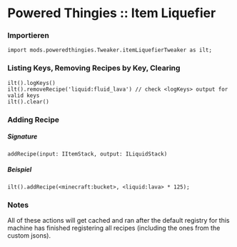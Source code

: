 # Powered Thingies :: Item Liquefier

### Importieren
```zenscript
import mods.poweredthingies.Tweaker.itemLiquefierTweaker as ilt;
```

### Listing Keys, Removing Recipes by Key, Clearing
```zenscript
ilt().logKeys()
ilt().removeRecipe('liquid:fluid_lava') // check <logKeys> output for valid keys
ilt().clear()
```

### Adding Recipe
##### Signature
```zenscript
addRecipe(input: IItemStack, output: ILiquidStack)
```
##### Beispiel
```zenscript
ilt().addRecipe(<minecraft:bucket>, <liquid:lava> * 125);
```

### Notes
All of these actions will get cached and ran after the default registry for this machine has finished registering all recipes (including the ones from the custom jsons).